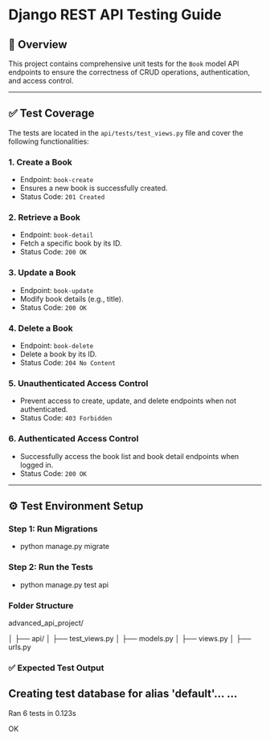# Django REST API Testing Guide

## 📌 Overview
This project contains comprehensive unit tests for the `Book` model API endpoints to ensure the correctness of CRUD operations, authentication, and access control.

---

## ✅ Test Coverage
The tests are located in the `api/tests/test_views.py` file and cover the following functionalities:

### 1. **Create a Book**
- Endpoint: `book-create`
- Ensures a new book is successfully created.
- Status Code: `201 Created`

### 2. **Retrieve a Book**
- Endpoint: `book-detail`
- Fetch a specific book by its ID.
- Status Code: `200 OK`

### 3. **Update a Book**
- Endpoint: `book-update`
- Modify book details (e.g., title).
- Status Code: `200 OK`

### 4. **Delete a Book**
- Endpoint: `book-delete`
- Delete a book by its ID.
- Status Code: `204 No Content`

### 5. **Unauthenticated Access Control**
- Prevent access to create, update, and delete endpoints when not authenticated.
- Status Code: `403 Forbidden`

### 6. **Authenticated Access Control**
- Successfully access the book list and book detail endpoints when logged in.
- Status Code: `200 OK`

---

## ⚙️ Test Environment Setup

### Step 1: Run Migrations
- python manage.py migrate

### Step 2: Run the Tests
- python manage.py test api

### Folder Structure
advanced_api_project/

│
├── api/
│   ├── test_views.py
│   ├── models.py
│   ├── views.py
│   ├── urls.py

### ✅ Expected Test Output
Creating test database for alias 'default'...
...
----------------------------------------------------------------------
Ran 6 tests in 0.123s

OK

